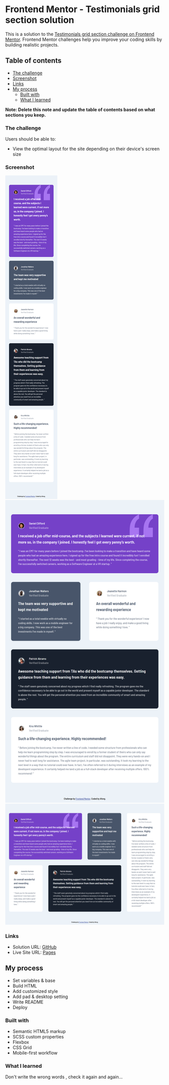 # Frontend Mentor - Testimonials grid section solution

This is a solution to the [Testimonials grid section challenge on Frontend Mentor](https://www.frontendmentor.io/challenges/testimonials-grid-section-Nnw6J7Un7). Frontend Mentor challenges help you improve your coding skills by building realistic projects. 

## Table of contents

  - [The challenge](#the-challenge)
  - [Screenshot](#screenshot)
  - [Links](#links)
- [My process](#my-process)
  - [Built with](#built-with)
  - [What I learned](#what-i-learned)

**Note: Delete this note and update the table of contents based on what sections you keep.**


### The challenge

Users should be able to:

- View the optimal layout for the site depending on their device's screen size

### Screenshot

![mobile](./images/screenshot-mobile.png)
![pad](./images/screenshot-pad.png)
![desktop](./images/screenshot-desktop.png)

### Links

- Solution URL: [GitHub](https://github.com/Afonguwu/Frontend-Mentor-Practice/tree/master/testimonials-grid-section-main)
- Live Site URL: [Pages](https://afonguwu.github.io/Frontend-Mentor-Practice/testimonials-grid-section-main/index.html)

## My process
- Set variables & base 
- Build HTML
- Add customized style
- Add pad & desktop setting
- Write README
- Deploy 

### Built with

- Semantic HTML5 markup
- SCSS custom properties
- Flexbox
- CSS Grid
- Mobile-first workflow

### What I learned

Don't write the wrong words , check it again and again...

